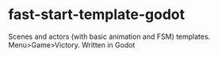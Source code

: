 # fast-start-template-godot
Scenes and actors (with basic animation and FSM) templates. Menu>Game>Victory. Written in Godot
